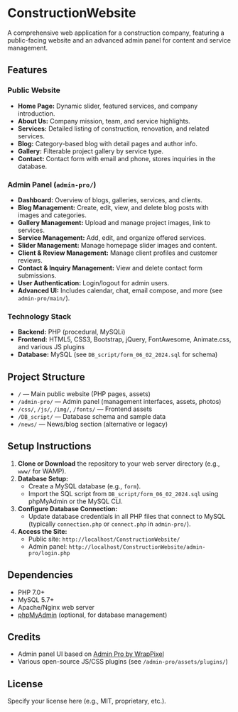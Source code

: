 # ConstructionWebsite

A comprehensive web application for a construction company, featuring a public-facing website and an advanced admin panel for content and service management.

## Features

### Public Website
- **Home Page:** Dynamic slider, featured services, and company introduction.
- **About Us:** Company mission, team, and service highlights.
- **Services:** Detailed listing of construction, renovation, and related services.
- **Blog:** Category-based blog with detail pages and author info.
- **Gallery:** Filterable project gallery by service type.
- **Contact:** Contact form with email and phone, stores inquiries in the database.

### Admin Panel (`admin-pro/`)
- **Dashboard:** Overview of blogs, galleries, services, and clients.
- **Blog Management:** Create, edit, view, and delete blog posts with images and categories.
- **Gallery Management:** Upload and manage project images, link to services.
- **Service Management:** Add, edit, and organize offered services.
- **Slider Management:** Manage homepage slider images and content.
- **Client & Review Management:** Manage client profiles and customer reviews.
- **Contact & Inquiry Management:** View and delete contact form submissions.
- **User Authentication:** Login/logout for admin users.
- **Advanced UI:** Includes calendar, chat, email compose, and more (see `admin-pro/main/`).

### Technology Stack
- **Backend:** PHP (procedural, MySQLi)
- **Frontend:** HTML5, CSS3, Bootstrap, jQuery, FontAwesome, Animate.css, and various JS plugins
- **Database:** MySQL (see `DB_script/form_06_02_2024.sql` for schema)

## Project Structure

- `/` — Main public website (PHP pages, assets)
- `/admin-pro/` — Admin panel (management interfaces, assets, photos)
- `/css/`, `/js/`, `/img/`, `/fonts/` — Frontend assets
- `/DB_script/` — Database schema and sample data
- `/news/` — News/blog section (alternative or legacy)

## Setup Instructions

1. **Clone or Download** the repository to your web server directory (e.g., `www/` for WAMP).
2. **Database Setup:**
   - Create a MySQL database (e.g., `form`).
   - Import the SQL script from `DB_script/form_06_02_2024.sql` using phpMyAdmin or the MySQL CLI.
3. **Configure Database Connection:**
   - Update database credentials in all PHP files that connect to MySQL (typically `connection.php` or `connect.php` in `admin-pro/`).
4. **Access the Site:**
   - Public site: `http://localhost/ConstructionWebsite/`
   - Admin panel: `http://localhost/ConstructionWebsite/admin-pro/login.php`

## Dependencies
- PHP 7.0+
- MySQL 5.7+
- Apache/Nginx web server
- [phpMyAdmin](https://www.phpmyadmin.net/) (optional, for database management)


## Credits
- Admin panel UI based on [Admin Pro by WrapPixel](https://wrappixel.com/demos/admin-templates/admin-pro/)
- Various open-source JS/CSS plugins (see `/admin-pro/assets/plugins/`)

## License
Specify your license here (e.g., MIT, proprietary, etc.).

